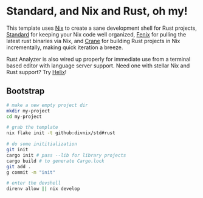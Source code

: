 # Standard, and Nix and Rust, oh my!

This template uses [Nix][nix] to create a sane development shell for
Rust projects, [Standard][std] for keeping your Nix code well organized,
[Fenix][fenix] for pulling the latest rust binaries via Nix, and
[Crane][crane] for building Rust projects in Nix incrementally, making
quick iteration a breeze.

Rust Analyzer is also wired up properly for immediate use from a
terminal based editor with language server support. Need one with
stellar Nix and Rust support? Try [Helix][helix]!

## Bootstrap

```bash
# make a new empty project dir
mkdir my-project
cd my-project

# grab the template
nix flake init -t github:divnix/std#rust

# do some inititialization
git init
cargo init # pass --lib for library projects
cargo build # to generate Cargo.lock
git add .
g commit -m "init"

# enter the devshell
direnv allow || nix develop
```

[std]: https://github.com/divnix/std#readme
[nix]: https://nixos.org
[fenix]: https://github.com/nix-community/fenix#readme
[crane]: https://github.com/ipetkov/crane#readme
[helix]: https://github.com/helix-editor/helix#readme
